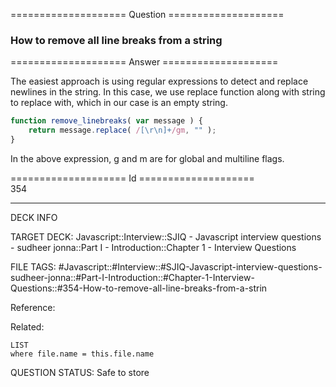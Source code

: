 ==================== Question ====================  

### How to remove all line breaks from a string  

==================== Answer ====================  

The easiest approach is using regular expressions to detect and replace newlines
in the string. In this case, we use replace function along with string to
replace with, which in our case is an empty string.

```javascript
function remove_linebreaks( var message ) {
    return message.replace( /[\r\n]+/gm, "" );
}
```

In the above expression, g and m are for global and multiline flags.

==================== Id ====================  
354

---

DECK INFO

TARGET DECK: Javascript::Interview::SJIQ - Javascript interview questions - sudheer jonna::Part I - Introduction::Chapter 1 - Interview Questions

FILE TAGS: #Javascript::#Interview::#SJIQ-Javascript-interview-questions-sudheer-jonna::#Part-I-Introduction::#Chapter-1-Interview-Questions::#354-How-to-remove-all-line-breaks-from-a-strin

Reference:

Related:

```dataview
LIST
where file.name = this.file.name
```

QUESTION STATUS: Safe to store
